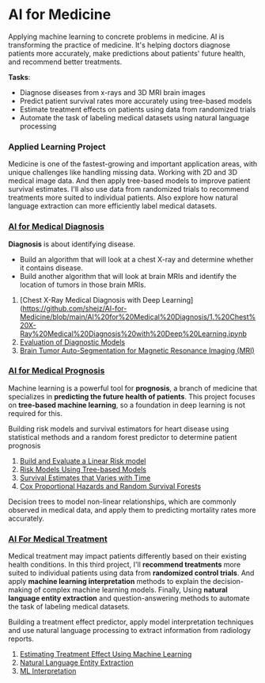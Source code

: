# **AI for Medicine**
Applying machine learning to concrete problems in medicine. AI is transforming the practice of medicine. It's helping doctors diagnose patients more accurately, make predictions about patients' future health, and recommend better treatments.

**Tasks**:

- Diagnose diseases from x-rays and 3D MRI brain images
- Predict patient survival rates more accurately using tree-based models
- Estimate treatment effects on patients using data from randomized trials
- Automate the task of labeling medical datasets using natural language processing

### **Applied Learning Project**
Medicine is one of the fastest-growing and important application areas, with unique challenges like handling missing data. Working with 2D and 3D medical image data. And then apply tree-based models to improve patient survival estimates. I'll also use data from randomized trials to recommend treatments more suited to individual patients. Also explore how natural language extraction can more efficiently label medical datasets.


### [AI for Medical Diagnosis](https://github.com/shejz/AI-for-Medicine/tree/main/AI%20for%20Medical%20Diagnosis)

**Diagnosis** is about identifying disease.

- Build an algorithm that will look at a chest X-ray and determine whether it contains disease.
- Build another algorithm that will look at brain MRIs and identify the location of tumors in those brain MRIs.

1. [Chest X-Ray Medical Diagnosis with Deep Learning](https://github.com/shejz/AI-for-Medicine/blob/main/AI%20for%20Medical%20Diagnosis/1.%20Chest%20X-Ray%20Medical%20Diagnosis%20with%20Deep%20Learning.ipynb 
2. [Evaluation of Diagnostic Models](https://github.com/shejz/AI-for-Medicine/blob/main/AI%20for%20Medical%20Diagnosis/2.%20Evaluation%20of%20Diagnostic%20Models.ipynb)
3. [Brain Tumor Auto-Segmentation for Magnetic Resonance Imaging (MRI)](https://github.com/shejz/AI-for-Medicine/blob/main/AI%20for%20Medical%20Diagnosis/3.%20Brain%20Tumor%20Auto-Segmentation%20for%20Magnetic%20Resonance%20Imaging%20(MRI).ipynb)


### [AI for Medical Prognosis](https://github.com/shejz/AI-for-Medicine/tree/main/AI%20for%20Medical%20Prognosis)
Machine learning is a powerful tool for **prognosis**, a branch of medicine that specializes in **predicting the future health of patients**. This project focuses on **tree-based machine learning**, so a foundation in deep learning is not required for this. 

Building risk models and survival estimators for heart disease using statistical methods and a random forest predictor to determine patient prognosis
1. [Build and Evaluate a Linear Risk model](https://github.com/shejz/AI-for-Medicine/blob/main/AI%20for%20Medical%20Prognosis/1.%20Build%20and%20Evaluate%20a%20Linear%20Risk%20model.ipynb)
2. [Risk Models Using Tree-based Models](https://github.com/shejz/AI-for-Medicine/blob/main/AI%20for%20Medical%20Prognosis/2.%20Risk%20Models%20Using%20Tree-based%20Models.ipynb)
3. [Survival Estimates that Varies with Time](https://github.com/shejz/AI-for-Medicine/blob/main/AI%20for%20Medical%20Prognosis/3.%20Survival%20Estimates%20that%20Varies%20with%20Time.ipynb)
4. [Cox Proportional Hazards and Random Survival Forests](https://github.com/shejz/AI-for-Medicine/blob/main/AI%20for%20Medical%20Prognosis/4.%20Cox%20Proportional%20Hazards%20and%20Random%20Survival%20Forests.ipynb)

Decision trees to model non-linear relationships, which are commonly observed in medical data, and apply them to predicting mortality rates more accurately. 

### [AI For Medical Treatment](https://github.com/shejz/AI-for-Medicine/tree/main/AI%20For%20Medical%20Treatment)
Medical treatment may impact patients differently based on their existing health conditions. In this third project, I'll **recommend treatments** more suited to individual patients using data from **randomized control trials**. And apply **machine learning interpretation** methods to explain the decision-making of complex machine learning models. Finally, Using **natural language entity extraction** and question-answering methods to automate the task of labeling medical datasets.

Building a treatment effect predictor, apply model interpretation techniques and use natural language processing to extract information from radiology reports.
1. [Estimating Treatment Effect Using Machine Learning](https://github.com/shejz/AI-for-Medicine/blob/main/AI%20For%20Medical%20Treatment/1.%20Estimating%20Treatment%20Effect%20Using%20Machine%20Learning.ipynb)
2. [Natural Language Entity Extraction](https://github.com/shejz/AI-for-Medicine/blob/main/AI%20For%20Medical%20Treatment/2.%20Natural%20Language%20Entity%20Extraction.ipynb)
3. [ML Interpretation](https://github.com/shejz/AI-for-Medicine/blob/main/AI%20For%20Medical%20Treatment/3.%20ML%20Interpretation.ipynb)


